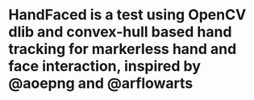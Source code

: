 # HandFaced is a test using OpenCV dlib and convex-hull based hand tracking for markerless hand and face interaction, inspired by @aoepng and @arflowarts
